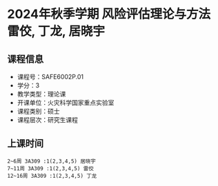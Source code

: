 # 2024年秋季学期 风险评估理论与方法 雷佼, 丁龙, 居晓宇






## 课程信息

- 课程号：SAFE6002P.01
- 学分：3
- 教学类型：理论课
- 开课单位：火灾科学国家重点实验室
- 课程类别：硕士
- 课程层次：研究生课程

## 上课时间

```
2~6周 3A309 :1(2,3,4,5) 居晓宇
7~11周 3A309 :1(2,3,4,5) 雷佼
12~16周 3A309 :1(2,3,4,5) 丁龙
```

